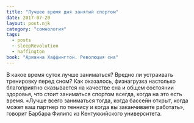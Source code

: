 ```yaml
---
title: "Лучшее время дня занятий спортом"
date: 2017-07-20
layout: post.njk
category: "сомнология"
tags:
  - posts
  - sleepRevolution
  - haffington
book: "Арианна Хаффингтон. Революция сна"
---
```


В какое время суток лучше заниматься? Вредно ли устраивать тренировку перед сном? Как оказалось, физнагрузка настолько благоприятно сказывается на качестве сна и общем состоянии здоровья, что стоит заниматься спортом всегда, когда на это есть время. «Лучше всего заниматься тогда, когда бассейн открыт, когда может ваш партнер по теннису и когда вы заканчиваете работать», говорит Барбара Филипс из Кентуккийского университета.
